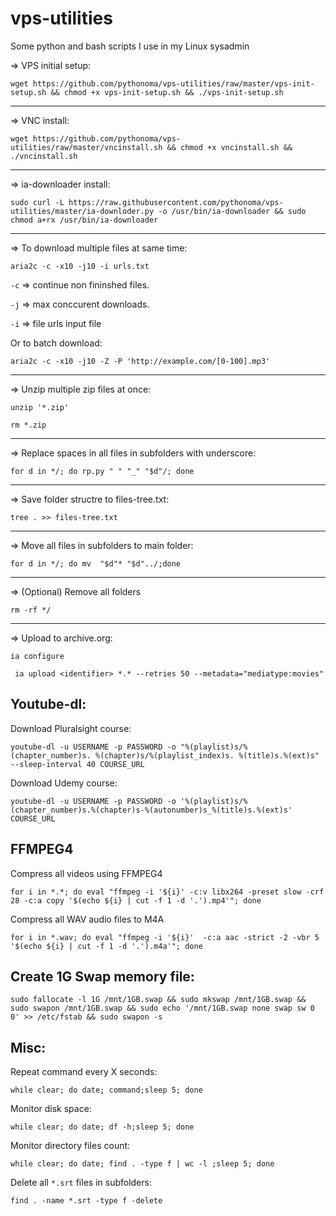 # vps-utilities

Some python and bash scripts I use in my Linux sysadmin

=> VPS initial setup:

```
wget https://github.com/pythonoma/vps-utilities/raw/master/vps-init-setup.sh && chmod +x vps-init-setup.sh && ./vps-init-setup.sh

```

-------------------------------------------------------------
=> VNC install:

```
wget https://github.com/pythonoma/vps-utilities/raw/master/vncinstall.sh && chmod +x vncinstall.sh && ./vncinstall.sh

```


-------------------------------------------------------------
=> ia-downloader install:

```
sudo curl -L https://raw.githubusercontent.com/pythonoma/vps-utilities/master/ia-downloder.py -o /usr/bin/ia-downloader && sudo chmod a+rx /usr/bin/ia-downloader
```

-------------------------------------------------------------
=> To download multiple files at same time:

```aria2c -c -x10 -j10 -i urls.txt```

```-c``` => continue non fininshed files.

```-j``` => max conccurent downloads.

```-i``` => file urls input file

Or to batch download:

```
aria2c -c -x10 -j10 -Z -P 'http://example.com/[0-100].mp3'
```

-------------------------------------------------------------
=> Unzip multiple zip files at once:

```unzip '*.zip'```

```rm *.zip```

-------------------------------------------------------------
=> Replace spaces in all files in subfolders with underscore:

```for d in */; do rp.py " " "_" "$d"/; done```

-------------------------------------------------------------
=> Save folder structre to files-tree.txt:

```tree . >> files-tree.txt```

-------------------------------------------------------------
=> Move all files in subfolders to main folder:

```for d in */; do mv  "$d"* "$d"../;done```

-------------------------------------------------------------
=> (Optional) Remove all folders

```rm -rf */```

-------------------------------------------------------------
=> Upload to archive.org:

```ia configure```
```
 ia upload <identifier> *.* --retries 50 --metadata="mediatype:movies"
```


Youtube-dl:
--------------------------------------------------------------

Download Pluralsight course:
```
youtube-dl -u USERNAME -p PASSWORD -o "%(playlist)s/%(chapter_number)s. %(chapter)s/%(playlist_index)s. %(title)s.%(ext)s" --sleep-interval 40 COURSE_URL
```

Download Udemy course:
```
youtube-dl -u USERNAME -p PASSWORD -o '%(playlist)s/%(chapter_number)s.%(chapter)s-%(autonumber)s_%(title)s.%(ext)s' COURSE_URL
```


FFMPEG4
--------------------------------------------------------------

Compress all videos using FFMPEG4
```
for i in *.*; do eval "ffmpeg -i '${i}' -c:v libx264 -preset slow -crf 28 -c:a copy '$(echo ${i} | cut -f 1 -d '.').mp4'"; done
```

Compress all WAV audio files to M4A 
```
for i in *.wav; do eval "ffmpeg -i '${i}'  -c:a aac -strict -2 -vbr 5 '$(echo ${i} | cut -f 1 -d '.').m4a'"; done
 ```
 


Create 1G Swap memory file:
---------------------------------------------------------------

```
sudo fallocate -l 1G /mnt/1GB.swap && sudo mkswap /mnt/1GB.swap && sudo swapon /mnt/1GB.swap && sudo echo '/mnt/1GB.swap none swap sw 0 0' >> /etc/fstab && sudo swapon -s

```
 


Misc:
---------------------------------------------------------------

Repeat command every X seconds:
```
while clear; do date; command;sleep 5; done
```

Monitor disk space:
```
while clear; do date; df -h;sleep 5; done
```

Monitor directory files count:
```
while clear; do date; find . -type f | wc -l ;sleep 5; done
```

Delete all ``*.srt`` files in subfolders:
```
find . -name *.srt -type f -delete
```

